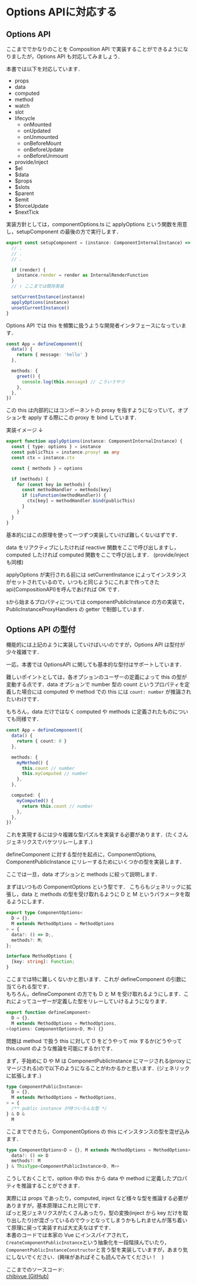 # Options APIに対応する

## Options API

ここまででかなりのことを Composition API で実装することができるようになりましたが，Options API も対応してみましょう．

本書では以下を対応しています．

- props
- data
- computed
- method
- watch
- slot
- lifecycle
  - onMounted
  - onUpdated
  - onUnmounted
  - onBeforeMount
  - onBeforeUpdate
  - onBeforeUnmount
- provide/inject
- $el
- $data
- $props
- $slots
- $parent
- $emit
- $forceUpdate
- $nextTick

実装方針としては，componentOptions.ts に applyOptions という関数を用意し，setupComponent の最後の方で実行します．

```ts
export const setupComponent = (instance: ComponentInternalInstance) => {
  // .
  // .
  // .

  if (render) {
    instance.render = render as InternalRenderFunction
  }
  // ↑ ここまでは既存実装

  setCurrentInstance(instance)
  applyOptions(instance)
  unsetCurrentInstance()
}
```

Options API では this を頻繁に扱うような開発者インタフェースになっています．

```ts
const App = defineComponent({
  data() {
    return { message: 'hello' }
  },

  methods: {
    greet() {
      console.log(this.message) // こういうやつ
    },
  },
})
```

この this は内部的にはコンポーネントの proxy を指すようになっていて，オプションを apply する際にこの proxy を bind しています．

実装イメージ ↓

```ts
export function applyOptions(instance: ComponentInternalInstance) {
  const { type: options } = instance
  const publicThis = instance.proxy! as any
  const ctx = instance.ctx

  const { methods } = options

  if (methods) {
    for (const key in methods) {
      const methodHandler = methods[key]
      if (isFunction(methodHandler)) {
        ctx[key] = methodHandler.bind(publicThis)
      }
    }
  }
}
```

基本的にはこの原理を使って一つずつ実装していけば難しくないはずです．

data をリアクティブにしたければ reactive 関数をここで呼び出しますし，computed したければ computed 関数をここで呼び出します． (provide/inject も同様)

applyOptions が実行される前には setCurrentInstance によってインスタンスがセットされているので，いつもと同じようにこれまで作ってきた api(CompositionAPI)を呼んであげれば OK です．

`$`から始まるプロパティについては componentPublicInstance の方の実装で，PublicInstanceProxyHandlers の getter で制御しています．

## Options API の型付

機能的には上記のように実装していけばいいのですが，Options API は型付が少々複雑です．

一応，本書では OptionsAPI に関しても基本的な型付はサポートしています．

難しいポイントとしては，各オプションのユーザーの定義によって this の型が変動する点です．data オプションで number 型の count というプロパティを定義した場合には computed や method での this には `count: number` が推論されたいわけです．

もちろん，data だけではなく computed や methods に定義されたものについても同様です．

```ts
const App = defineComponent({
  data() {
    return { count: 0 }
  },

  methods: {
    myMethod() {
      this.count // number
      this.myComputed // number
    },
  },

  computed: {
    myComputed() {
      return this.count // number
    },
  },
})
```

これを実現するには少々複雑な型パズルを実装する必要があります．(たくさんジェネリクスでバケツリレーします．)

defineComponent に対する型付を起点に，ComponentOptions, ComponentPublicInstance にリレーするためにいくつかの型を実装します．

ここでは一旦，data オプションと methods に絞って説明します．

まずはいつもの ComponentOptions という型です．
こちらもジェネリックに拡張し，data と methods の型を受け取れるように D と M というパラメータを取るようにします．

```ts
export type ComponentOptions<
  D = {},
  M extends MethodOptions = MethodOptions
> = {
  data?: () => D;,
  methods?: M;
};

interface MethodOptions {
  [key: string]: Function;
}
```

ここまでは特に難しくないかと思います．これが defineComponent の引数に当てられる型です．  
もちろん，defineComponent の方でも D と M を受け取れるようにします．これによってユーザーが定義した型をリレーしていけるようになります．

```ts
export function defineComponent<
  D = {},
  M extends MethodOptions = MethodOptions,
>(options: ComponentOptions<D, M>) {}
```

問題は method で扱う this に対して D をどうやって mix するか(どうやって this.count のような推論を可能にするか)です．

まず，手始めに D や M は ComponentPublicInstance にマージされる(proxy にマージされる)ので以下のようになることがわかるかと思います．(ジェネリックに拡張します．)

```ts
type ComponentPublicInstance<
  D = {},
  M extends MethodOptions = MethodOptions,
> = {
  /** public instance が持ついろんな型 */
} & D &
  M
```

ここまでできたら，ComponentOptions の this にインスタンスの型を混ぜ込みます．

```ts
type ComponentOptions<D = {}, M extends MethodOptions = MethodOptions> = {
  data?: () => D
  methods?: M
} & ThisType<ComponentPublicInstance<D, M>>
```

こうしておくことで，option 中の this から data や method に定義したプロパティを推論することができます．

実際には props であったり，computed, inject など様々な型を推論する必要がありますが，基本原理はこれと同じです．  
ぱっと見ジェネリクスがたくさんあったり，型の変換(inject から key だけを取り出したり)が混ざっているのでウッとなってしまうかもしれませんが落ち着いて原理に戻って実装すれば大丈夫なはずです．  
本書のコードでは本家の Vue にインスパイアされて，`CreateComponentPublicInstance`という抽象化を一段階挟んでいたり，`ComponentPublicInstanceConstructor`と言う型を実装していますが，あまり気にしないでください．(興味があればそこも読んでみてください！　)

ここまでのソースコード:  
[chibivue (GitHub)](https://github.com/Ubugeeei/chibivue/tree/main/book/impls/40_basic_component_system/070_options_api)
